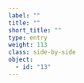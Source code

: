 ```yaml
---
label: ""
title: ""
short_title: ""
type: entry
weight: 113
class: side-by-side
object:
  - id: "13"
---
```

